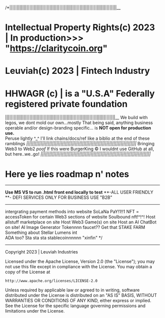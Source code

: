 
/*|||||||||||||||||||||||||||||||||||||||||||||||||||||||||||||||||||||||||||__
# Intellectual Property Rights(c) 2023 | In production>>> "https://claritycoin.org"
# Leuviah(c) 2023 | Fintech Industry
# HHWAGR (c) | is a "U.S.A" Federally registered private foundation
|||||||||||||||||||||||||||||||||||||||||||||||||||||||||||||||||||||||||||||__
We build with legos, we dont mold our own...mostly
That being said, anything business operable and/or design-branding specific...
is **NOT open for production use.**  
Peruse lightly ^_^ 
I'll link chains/docs/ref like a biblio at the end of these ramblings
_|||||||||||||||||||||||||||||||||||||||||||||||||||||||||||||||||||||||||||||_
Bringing Web3 to Web2
       *poof*
If this were BurgerKing &copy; I wouldnt use GitHub at all, but here..we..go!
_|||||||||||||||||||||||||||||||||||||||||||||||||||||||||||||||||||||||||||||_
# Here ye lies roadmap n' notes
_______________________________________________________________________________
**Use MS VS to run .html front end locally to test**
**-ALL USER FRIENDLY **- DEFI SERVICES ONLY FOR BUSINESS USE "B2B"
_______________________________________________________________________________
  intergrating <crypto> payment methods into website
  SoLaNa PaY!1!!1 
  NFT = accessToken for certain Web3 sections of website
  Soulbound nft!^!^!
  Host allstuff marketplace on site
  Host Web3 Game(s) on site
  Host an AI ChatBot on site!
  AI Image Generator
  Tokennnn faucet??
  Get that STAKE 
  FARM
Something about Stellar Lumens int	
	ADA too? 
Sta sta sta stablecoinnnnnn "xinfin"
*/
******************************************************************************
Copyright 2023 | Leuviah Industries

Licensed under the Apache License, Version 2.0 (the "License");
you may not use this file except in compliance with the License.
You may obtain a copy of the License at

    http://www.apache.org/licenses/LICENSE-2.0

Unless required by applicable law or agreed to in writing, software
distributed under the License is distributed on an "AS IS" BASIS,
WITHOUT WARRANTIES OR CONDITIONS OF ANY KIND, either express or implied.
See the License for the specific language governing permissions and
limitations under the License.
